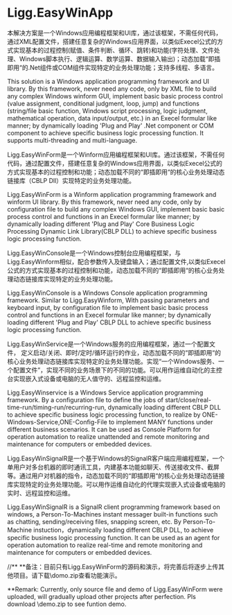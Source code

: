 ﻿# Ligg.EasyWinApp
本解决方案是一个Windows应用编程框架和UI库，通过该框架，不需任何代码，通过XML配置文件，搭建任意复杂的Windows应用界面，以类似Execel公式的方式实现基本的过程控制(赋值、条件判断、循环、跳转)和功能(字符处理、文件处理、Windows脚本执行、逻辑运算、数学运算、数据输入输出)；动态加载“即插即用“的.Net组件或COM组件实现特定的业务处理功能；支持多线程、多语言。
  
This solution  is a Windows application programming framework and UI library. By this framework, never need any code, only by XML file to build any complex Windows winform GUI, implement basic basic process control (value assignment, conditional judgment, loop, jump) and functions (string/file basic function, Windows script processing, logic judgment, mathematical operation, data input/output, etc.) in an Execel formular like manner; by dynamically loading 'Plug and Play' .Net component or COM component to achieve specific business logic processing function. It supports multi-threading and multi-language.
  


Ligg.EasyWinForm是一个Winform应用编程框架和UI库。通过该框架，不需任何代码，通过配置文件，搭建任意复杂的Windows应用界面，以类似Execel公式的方式实现基本的过程控制和功能；动态加载不同的“即插即用“的核心业务处理动态链接库（CBLP Dll）实现特定的业务处理功能。
  
Ligg.EasyWinForm is a Winform application programming framework and winform UI library. By this framework, never need any code, only by configuration file to build any complex Windows GUI, implement basic basic process control and functions in an Execel formular like manner; by dynamically loading different 'Plug and Play' Core Business Logic Processing Dynamic Link Library(CBLP DLL) to achieve specific business logic processing function. 
  
Ligg.EasyWinConsole是一个Windows控制台应用编程框架，与Ligg.EasyWinform相似，配合参数传入及键盘输入；通过配置文件,以类似Execel公式的方式实现基本的过程控制和功能，动态加载不同的“即插即用“的核心业务处理动态链接库实现特定的业务处理功能。
  
Ligg.EasyWinConsole  is a Windows Console application programming framework. Similar to Ligg.EasyWinform, With passing parameters and keyboard input, by configuration file to implement basic basic process control and functions in an Execel formular like manner; by dynamically loading different 'Plug and Play' CBLP DLL to achieve specific business logic processing function.
  
Ligg.EasyWinService是一个Windows服务的应用编程框架，通过一个配置文件， 定义启动/关闭、即时/定时/循环运行的作业，动态加载不同的“即插即用“的核心业务处理动态链接库实现特定的业务处理功能。实现“一个Windows服务、一个配置文件”，实现不同的业务场景下的不同的功能。可以用作运维自动化的主控台实现嵌入式设备或电脑的无人值守的、远程监控和运维。
  
Ligg.EasyWinservice is a Windows Service application programming framework. By a configuration file to define the jobs of start/close/real-time-run/timing-run/recurring-run, dynamically loading different CBLP DLL to achieve specific business logic processing function, to realize by ONE-Windows-Service,ONE-Config-File to implement MANY functions under different business scenarios. It can be used as Console Platform for operation automation to realize unattended and remote monitoring and maintenance for computers or embedded devices.
  
Ligg.EasyWinSignalR是一个基于Windows的SignalR客户端应用编程框架，一个单用户对多台机器的即时通讯工具，内建基本功能如聊天、传送接收文件、截屏等。通过用户对机器的指令，动态加载不同的“即插即用“的核心业务处理动态链接库实现特定的业务处理功能。可以用作运维自动化的代理实现嵌入式设备或电脑的实时、远程监控和运维。
  
Ligg.EasyWinSignalR  is a SignalR client programming framework based on windows, a Person-To-Machines instant messager built-in functions such as chatting, sending/receiving files, snapping screen, etc.  By Person-To-Machine instuction，dynamically loading different CBLP DLL, to achieve specific business logic processing function. It can be used as an agent for operation automation to realize real-time and remote monitoring and maintenance for computers or embedded devices.
  


//**
**备注：目前只有Ligg.EasyWinForm的源码和演示，将完善后将逐步上传其他项目。请下载\domo.zip查看功能演示。

**Remark: Currently, only source file and demo of Ligg.EasyWinForm were uploaded, will gradually upload other projects after perfection. Pls download \demo.zip to see funtion demo.
